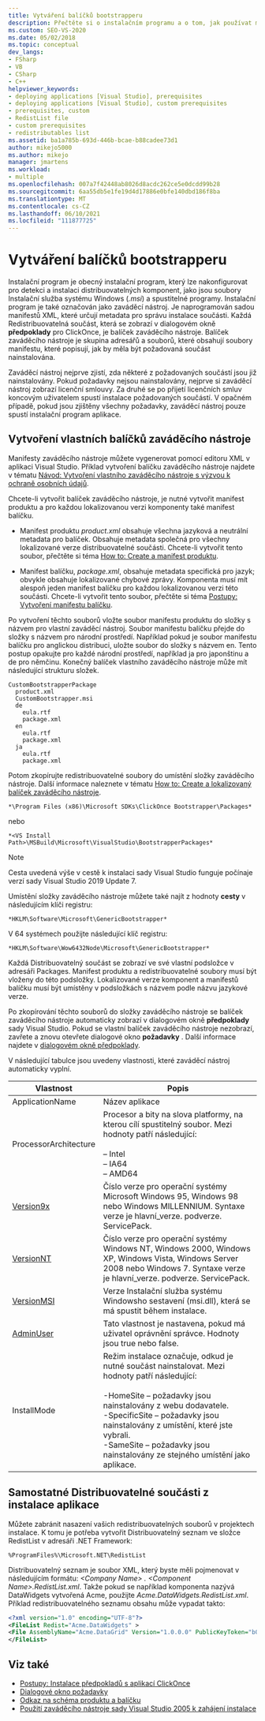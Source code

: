 ```yaml
---
title: Vytváření balíčků bootstrapperu
description: Přečtěte si o instalačním programu a o tom, jak používat manifesty XML, které určují metadata pro správu instalace komponent ClickOnce.
ms.custom: SEO-VS-2020
ms.date: 05/02/2018
ms.topic: conceptual
dev_langs:
- FSharp
- VB
- CSharp
- C++
helpviewer_keywords:
- deploying applications [Visual Studio], prerequisites
- deploying applications [Visual Studio], custom prerequisites
- prerequisites, custom
- RedistList file
- custom prerequisites
- redistributables list
ms.assetid: ba1a785b-693d-446b-bcae-b88cadee73d1
author: mikejo5000
ms.author: mikejo
manager: jmartens
ms.workload:
- multiple
ms.openlocfilehash: 007a7f42448ab8026d8acdc262ce5e0dcdd99b28
ms.sourcegitcommit: 6aa55db5e1fe19d4d17886e0bfe140dbd186f8ba
ms.translationtype: MT
ms.contentlocale: cs-CZ
ms.lasthandoff: 06/10/2021
ms.locfileid: "111877725"
---
```

# <a name="create-bootstrapper-packages"></a>Vytváření balíčků bootstrapperu
Instalační program je obecný instalační program, který lze nakonfigurovat pro detekci a instalaci distribuovatelných komponent, jako jsou soubory Instalační služba systému Windows (*.msi*) a spustitelné programy. Instalační program je také označován jako zaváděcí nástroj. Je naprogramován sadou manifestů XML, které určují metadata pro správu instalace součásti.  Každá Redistribuovatelná součást, která se zobrazí v dialogovém okně **předpoklady** pro ClickOnce, je balíček zaváděcího nástroje. Balíček zaváděcího nástroje je skupina adresářů a souborů, které obsahují soubory manifestu, které popisují, jak by měla být požadovaná součást nainstalována.

Zaváděcí nástroj nejprve zjistí, zda některé z požadovaných součástí jsou již nainstalovány. Pokud požadavky nejsou nainstalovány, nejprve si zaváděcí nástroj zobrazí licenční smlouvy. Za druhé se po přijetí licenčních smluv koncovým uživatelem spustí instalace požadovaných součástí. V opačném případě, pokud jsou zjištěny všechny požadavky, zaváděcí nástroj pouze spustí instalační program aplikace.

## <a name="create-custom-bootstrapper-packages"></a>Vytvoření vlastních balíčků zaváděcího nástroje
Manifesty zaváděcího nástroje můžete vygenerovat pomocí editoru XML v aplikaci Visual Studio. Příklad vytvoření balíčku zaváděcího nástroje najdete v tématu [Návod: Vytvoření vlastního zaváděcího nástroje s výzvou k ochraně osobních údajů](../deployment/walkthrough-creating-a-custom-bootstrapper-to-show-a-privacy-prompt.md).

Chcete-li vytvořit balíček zaváděcího nástroje, je nutné vytvořit manifest produktu a pro každou lokalizovanou verzi komponenty také manifest balíčku.

* Manifest produktu *product.xml* obsahuje všechna jazyková a neutrální metadata pro balíček. Obsahuje metadata společná pro všechny lokalizované verze distribuovatelné součásti.  Chcete-li vytvořit tento soubor, přečtěte si téma [How to: Create a manifest produktu](../deployment/how-to-create-a-product-manifest.md).

* Manifest balíčku, *package.xml*, obsahuje metadata specifická pro jazyk; obvykle obsahuje lokalizované chybové zprávy. Komponenta musí mít alespoň jeden manifest balíčku pro každou lokalizovanou verzi této součásti. Chcete-li vytvořit tento soubor, přečtěte si téma [Postupy: Vytvoření manifestu balíčku](../deployment/how-to-create-a-package-manifest.md).

Po vytvoření těchto souborů vložte soubor manifestu produktu do složky s názvem pro vlastní zaváděcí nástroj. Soubor manifestu balíčku přejde do složky s názvem pro národní prostředí. Například pokud je soubor manifestu balíčku pro anglickou distribuci, uložte soubor do složky s názvem en. Tento postup opakujte pro každé národní prostředí, například ja pro japonštinu a de pro němčinu. Konečný balíček vlastního zaváděcího nástroje může mít následující strukturu složek.

```
CustomBootstrapperPackage
  product.xml
  CustomBootstrapper.msi
  de
    eula.rtf
    package.xml
  en
    eula.rtf
    package.xml
  ja
    eula.rtf
    package.xml
```

Potom zkopírujte redistribuovatelné soubory do umístění složky zaváděcího nástroje. Další informace naleznete v tématu [How to: Create a lokalizovaný balíček zaváděcího nástroje](../deployment/how-to-create-a-localized-bootstrapper-package.md).

```
*\Program Files (x86)\Microsoft SDKs\ClickOnce Bootstrapper\Packages*
```

nebo

```
*<VS Install Path>\MSBuild\Microsoft\VisualStudio\BootstrapperPackages*
```

>[!NOTE]
>Cesta uvedená výše v cestě k instalaci sady Visual Studio funguje počínaje verzí sady Visual Studio 2019 Update 7.

Umístění složky zaváděcího nástroje můžete také najít z hodnoty **cesty** v následujícím klíči registru:

```
*HKLM\Software\Microsoft\GenericBootstrapper*
```

V 64 systémech použijte následující klíč registru:

```
*HKLM\Software\Wow6432Node\Microsoft\GenericBootstrapper*
```

Každá Distribuovatelný součást se zobrazí ve své vlastní podsložce v adresáři Packages. Manifest produktu a redistribuovatelné soubory musí být vloženy do této podsložky. Lokalizované verze komponent a manifestů balíčku musí být umístěny v podsložkách s názvem podle názvu jazykové verze.

Po zkopírování těchto souborů do složky zaváděcího nástroje se balíček zaváděcího nástroje automaticky zobrazí v dialogovém okně **předpoklady** sady Visual Studio. Pokud se vlastní balíček zaváděcího nástroje nezobrazí, zavřete a znovu otevřete dialogové okno **požadavky** . Další informace najdete v [dialogovém okně předpoklady](../ide/reference/prerequisites-dialog-box.md).

V následující tabulce jsou uvedeny vlastnosti, které zaváděcí nástroj automaticky vyplní.

|Vlastnost|Popis|
|--------------|-----------------|
|ApplicationName|Název aplikace|
|ProcessorArchitecture|Procesor a bity na slova platformy, na kterou cílí spustitelný soubor. Mezi hodnoty patří následující:<br /><br /> – Intel<br />– IA64<br />– AMD64|
|[Version9x](/windows/desktop/Msi/version9x)|Číslo verze pro operační systémy Microsoft Windows 95, Windows 98 nebo Windows MILLENNIUM. Syntaxe verze je hlavní_verze. podverze. ServicePack.|
|[VersionNT](/windows/desktop/Msi/versionnt)|Číslo verze pro operační systémy Windows NT, Windows 2000, Windows XP, Windows Vista, Windows Server 2008 nebo Windows 7. Syntaxe verze je hlavní_verze. podverze. ServicePack.|
|[VersionMSI](/windows/desktop/Msi/versionmsi)|Verze Instalační služba systému Windowsho sestavení (msi.dll), která se má spustit během instalace.|
|[AdminUser](/windows/desktop/Msi/adminuser)|Tato vlastnost je nastavena, pokud má uživatel oprávnění správce. Hodnoty jsou true nebo false.|
|InstallMode|Režim instalace označuje, odkud je nutné součást nainstalovat. Mezi hodnoty patří následující:<br /><br /> -HomeSite – požadavky jsou nainstalovány z webu dodavatele.<br />-SpecificSite – požadavky jsou nainstalovány z umístění, které jste vybrali.<br />-SameSite – požadavky jsou nainstalovány ze stejného umístění jako aplikace.|

## <a name="separate-redistributables-from-application-installations"></a>Samostatné Distribuovatelné součásti z instalace aplikace
Můžete zabránit nasazení vašich redistribuovatelných souborů v projektech instalace. K tomu je potřeba vytvořit Distribuovatelný seznam ve složce RedistList v adresáři .NET Framework:

`%ProgramFiles%\Microsoft.NET\RedistList`

Distribuovatelný seznam je soubor XML, který byste měli pojmenovat v následujícím formátu: *\<Company Name> . \<Component Name>.RedistList.xml*. Takže pokud se například komponenta nazývá DataWidgets vytvořená Acme, použijte *Acme.DataWidgets.RedistList.xml*. Příklad redistribuovatelného seznamu obsahu může vypadat takto:

```xml
<?xml version="1.0" encoding="UTF-8"?>
<FileList Redist="Acme.DataWidgets" >
<File AssemblyName="Acme.DataGrid" Version="1.0.0.0" PublicKeyToken="b03f5f7f11d50a3a" Culture="neutral" ProcessorArchitecture="MSIL" InGAC="true" />
</FileList>
```

## <a name="see-also"></a>Viz také
- [Postupy: Instalace předpokladů s aplikací ClickOnce](../deployment/how-to-install-prerequisites-with-a-clickonce-application.md)
- [Dialogové okno požadavky](../ide/reference/prerequisites-dialog-box.md)
- [Odkaz na schéma produktu a balíčku](../deployment/product-and-package-schema-reference.md)
- [Použití zaváděcího nástroje sady Visual Studio 2005 k zahájení instalace](/archive/msdn-magazine/2004/october/visual-studio-2005-bootstrapper-start-kick-your-installation)
